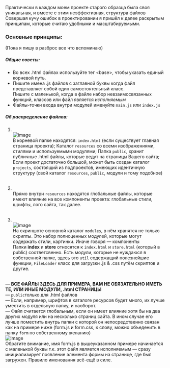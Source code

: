 Практически в каждом моем проекте старого образца была своя уникальная, и вместе с этим неэффективная, структура файлов  
Совершая кучу ошибок в проектировании я пришёл к далее раскрытым принципам, которые считаю удобными и масштабируемыми.


### Основные принципы:
(Пока я пишу в разброс все что вспоминаю)
##### Общие советы:
* Во всех .html файлах используйте тег \<base>, чтобы указать единый корневой путь.
* Пишите имена .js файлов с заглавной буквы когда файл представляет собой один самостоятельный класс.  
Пишите с маленькой, когда в файле набор невзаимосвязанных функций, классов или файл является _исполняемым_
* Файлы-точки входа внутри модулей именуйте `main.js` или `index.js`

##### Об распределение файлов:
1. ​  
![image](https://user-images.githubusercontent.com/52154209/160765944-b5def79f-a8ec-4b1f-ab52-1abe34f1feec.png)  
В корневой папке находятся: `index.html` (если существует главная страница проекта); Каталог `resources` со всеми изображениями, стилями и используемыми модулями; Папка `public`, хранит публичные .html файлы, которые ведут на страницы Вашего сайта; Если проект достаточно большой, может быть создан каталог `projects`, состоящий из подпроектов, имеющих идентичную структуру (свой каталог `resources`, `public`, модули и тому подобное)  
​  

2. ​   
Прямо внутри `resources` находятся глобальные файлы, которые имеют влияние на все компоненты проекта: глобальные стили, шрифты, лого сайта, так далее.  
​  

3. ​  
![image](https://user-images.githubusercontent.com/52154209/160768624-7b1b6262-2a15-48ac-a594-d9d9f779a485.png)  
На скриншоте основной каталог `modules`, в нём хранятся не только скрипты. Это набор полноценных модулей, которые могут содержать стили, картинки. Иначе говоря — компоненты  
Папки **index** и **store** относятся к `index.html` и `store.html` (который в public) соответсвенно.
Есть модули, которые не нуждаюся в собственной папке, здесь это `util` содержащий полезнейшие функции, `FileLoader` класс для загрузки .js & .css путём скриптов и другие.

 ​  
— **ВСЕ ФАЙЛЫ ЗДЕСЬ ДЛЯ ПРИМЕРА, ВАМ НЕ ОБЯЗАТЕЛЬНО ИМЕТЬ ТЕ, ИЛИ ИНЫЕ МОДУЛИ, .html СТРАНИЦЫ**  
— `public`только для .html файлов  
— Если, например, шрифтов в каталоге ресурсов будет много, их лучше уместить в отдельную папку, и наоборот.  
— Файл считается глобальным, если он имеет влияние хотя бы на два других модуля или на несколько страниц сайта. В ином случае его лучше поместить внутрь папки с которой он непосредственно связан как на примере ниже (form.js и form.css, к слову, можно объеденить в папку `form` по собственному желанию)  
![image](https://user-images.githubusercontent.com/52154209/160774598-3caef54c-14ac-4c60-975d-7465db05ee5d.png)  
Обратите внимание, имя form.js в вышеуказанном примере начинается с маленькой буквы т.к. этот файл является исполняемым — сразу инициализирует появление элемента формы на странице, где был загружен. Правило именования всё-ещё в силе.  
